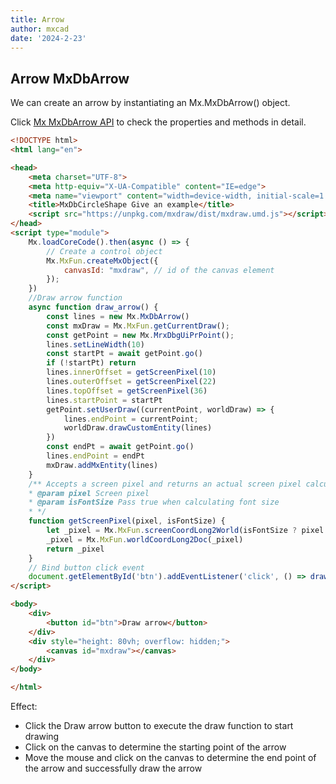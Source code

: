 ```yaml
---
title: Arrow 
author: mxcad
date: '2024-2-23'
---
```


## Arrow MxDbArrow

We can create an arrow by instantiating an Mx.MxDbArrow() object.

Click [Mx MxDbArrow API](https://mxcad.github.io/mxdraw_api_docs/classes/MxDbArrow.html) to check the properties and methods in detail.

```html
<!DOCTYPE html>
<html lang="en">

<head>
    <meta charset="UTF-8">
    <meta http-equiv="X-UA-Compatible" content="IE=edge">
    <meta name="viewport" content="width=device-width, initial-scale=1.0">
    <title>MxDbCircleShape Give an example</title>
    <script src="https://unpkg.com/mxdraw/dist/mxdraw.umd.js"></script>
</head>
<script type="module">
    Mx.loadCoreCode().then(async () => {
        // Create a control object
        Mx.MxFun.createMxObject({
            canvasId: "mxdraw", // id of the canvas element
        });
    })
    //Draw arrow function
    async function draw_arrow() {
        const lines = new Mx.MxDbArrow()
        const mxDraw = Mx.MxFun.getCurrentDraw();
        const getPoint = new Mx.MrxDbgUiPrPoint();
        lines.setLineWidth(10)
        const startPt = await getPoint.go()
        if (!startPt) return
        lines.innerOffset = getScreenPixel(10)
        lines.outerOffset = getScreenPixel(22)
        lines.topOffset = getScreenPixel(36)
        lines.startPoint = startPt
        getPoint.setUserDraw((currentPoint, worldDraw) => {
            lines.endPoint = currentPoint;
            worldDraw.drawCustomEntity(lines)
        })
        const endPt = await getPoint.go()
        lines.endPoint = endPt
        mxDraw.addMxEntity(lines)
    }
    /** Accepts a screen pixel and returns an actual screen pixel calculated according to the three.js coordinate system
    * @param pixel Screen pixel
    * @param isFontSize Pass true when calculating font size
    * */
    function getScreenPixel(pixel, isFontSize) {
        let _pixel = Mx.MxFun.screenCoordLong2World(isFontSize ? pixel : pixel - pixel / 3)
        _pixel = Mx.MxFun.worldCoordLong2Doc(_pixel)
        return _pixel
    }
    // Bind button click event
    document.getElementById('btn').addEventListener('click', () => draw_arrow())
</script>

<body>
    <div>
        <button id="btn">Draw arrow</button>
    </div>
    <div style="height: 80vh; overflow: hidden;">
        <canvas id="mxdraw"></canvas>
    </div>
</body>

</html>
```

Effect:
* Click the Draw arrow button to execute the draw function to start drawing
* Click on the canvas to determine the starting point of the arrow
* Move the mouse and click on the canvas to determine the end point of the arrow and successfully draw the arrow

<demo :url="$withBase('/samples/graph/MxDbArrow.html')" />
